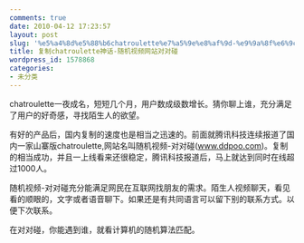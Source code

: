 ```yaml
---
comments: true
date: 2010-04-12 17:23:57
layout: post
slug: '%e5%a4%8d%e5%88%b6chatroulette%e7%a5%9e%e8%af%9d-%e9%9a%8f%e6%9c%ba%e8%a7%86%e9%a2%91%e7%bd%91%e7%ab%99%e5%af%b9%e5%af%b9%e7%a2%b0'
title: 复制chatroulette神话-随机视频网站对对碰
wordpress_id: 1578868
categories:
- 未分类
---
```


chatroulette一夜成名，短短几个月，用户数成级数增长。猜你聊上谁，充分满足了用户的好奇感，寻找陌生人的欲望。

有好的产品后，国内复制的速度也是相当之迅速的。前面就腾讯科技连续报道了国内一家山寨版chatroulette,网站名叫随机视频-对对碰(www.ddpoo.com)。复制的相当成功，并且一上线看来还很稳定，腾讯科技报道后，马上就达到同时在线超过1000人。

随机视频-对对碰充分能满足网民在互联网找朋友的需求。陌生人视频聊天，看见看的顺眼的，文字或者语音聊下。如果还是有共同语言可以留下别的联系方式。以便下次联系。

在对对碰，你能遇到谁，就看计算机的随机算法匹配。
